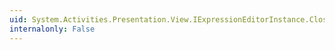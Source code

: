 ```yaml
---
uid: System.Activities.Presentation.View.IExpressionEditorInstance.Close
internalonly: False
---
```

